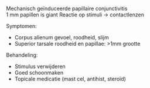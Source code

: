 Mechanisch geïnduceerde papillaire conjunctivitis  
1 mm papillen is giant
Reactie op stimuli -> contactlenzen
 
Symptomen:
- Corpus alienum gevoel, roodheid, slijm
- Superior tarsale roodheid en papillae: >1mm grootte
 
Behandeling:
- Stimulus verwijderen
- Goed schoonmaken
- Topicale medicatie (mast cel, antihist, steroïd)